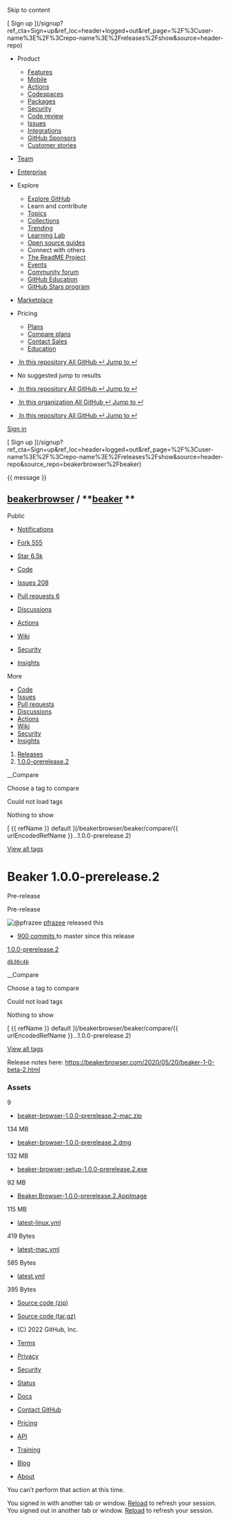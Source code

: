 Skip to content

[ ](https://github.com/)

[ Sign up
](/signup?ref_cta=Sign+up&ref_loc=header+logged+out&ref_page=%2F%3Cuser-
name%3E%2F%3Crepo-name%3E%2Freleases%2Fshow&source=header-repo)

  * Product 

    * [ Features ](/features)
    * [ Mobile ](/mobile)
    * [ Actions ](/features/actions)
    * [ Codespaces ](/features/codespaces)
    * [ Packages ](/features/packages)
    * [ Security ](/features/security)
    * [ Code review ](/features/code-review)
    * [ Issues ](/features/issues)
    * [ Integrations ](/features/integrations)
    * [ GitHub Sponsors ](/sponsors)
    * [ Customer stories ](/customer-stories)

  * [Team](/team)
  * [Enterprise](/enterprise)
  * Explore 

    * [ Explore GitHub ](/explore)
    * Learn and contribute
    * [ Topics ](/topics)
    * [ Collections ](/collections)
    * [ Trending ](/trending)
    * [ Learning Lab ](https://lab.github.com/)
    * [ Open source guides ](https://opensource.guide)
    * Connect with others
    * [ The ReadME Project ](/readme)
    * [ Events ](/events)
    * [ Community forum ](https://github.community)
    * [ GitHub Education ](https://education.github.com)
    * [ GitHub Stars program ](https://stars.github.com)

  * [Marketplace](/marketplace)
  * Pricing 

    * [ Plans ](/pricing)
    * [ Compare plans ](/pricing#compare-features)
    * [ Contact Sales ](https://github.com/enterprise/contact)
    * [ Education ](https://education.github.com)

  * [ ![]() In this repository  All GitHub  ↵ Jump to ↵ ]()

  * No suggested jump to results

  * [ ![]() In this repository  All GitHub  ↵ Jump to ↵ ]()
  * [ ![]() In this organization  All GitHub  ↵ Jump to ↵ ]()
  * [ ![]() In this repository  All GitHub  ↵ Jump to ↵ ]()

[ Sign in
](/login?return_to=https%3A%2F%2Fgithub.com%2Fbeakerbrowser%2Fbeaker%2Freleases%2Ftag%2F1.0.0-prerelease.2)

[ Sign up
](/signup?ref_cta=Sign+up&ref_loc=header+logged+out&ref_page=%2F%3Cuser-
name%3E%2F%3Crepo-name%3E%2Freleases%2Fshow&source=header-
repo&source_repo=beakerbrowser%2Fbeaker)

{{ message }}

##  [beakerbrowser](/beakerbrowser) / **[beaker](/beakerbrowser/beaker) **
Public

  * [ Notifications ](/login?return_to=%2Fbeakerbrowser%2Fbeaker)
  * [ Fork 555 ](/login?return_to=%2Fbeakerbrowser%2Fbeaker)
  * [ Star  6.5k ](/login?return_to=%2Fbeakerbrowser%2Fbeaker)

  * [ Code ](/beakerbrowser/beaker/tree/1.0.0-prerelease.2)
  * [ Issues 208 ](/beakerbrowser/beaker/issues)
  * [ Pull requests 6 ](/beakerbrowser/beaker/pulls)
  * [ Discussions ](/beakerbrowser/beaker/discussions)
  * [ Actions ](/beakerbrowser/beaker/actions)
  * [ Wiki ](/beakerbrowser/beaker/wiki)
  * [ Security ](/beakerbrowser/beaker/security)
  * [ Insights ](/beakerbrowser/beaker/pulse)

More

  * [ Code ](/beakerbrowser/beaker/tree/1.0.0-prerelease.2)
  * [ Issues ](/beakerbrowser/beaker/issues)
  * [ Pull requests ](/beakerbrowser/beaker/pulls)
  * [ Discussions ](/beakerbrowser/beaker/discussions)
  * [ Actions ](/beakerbrowser/beaker/actions)
  * [ Wiki ](/beakerbrowser/beaker/wiki)
  * [ Security ](/beakerbrowser/beaker/security)
  * [ Insights ](/beakerbrowser/beaker/pulse)

  1. [Releases](/beakerbrowser/beaker/releases)
  2. [ 1.0.0-prerelease.2 ](/beakerbrowser/beaker/releases/tag/1.0.0-prerelease.2)

__Compare

Choose a tag to compare

Could not load tags

Nothing to show

[ {{ refName }} default ](/beakerbrowser/beaker/compare/{{ urlEncodedRefName
}}...1.0.0-prerelease.2)

[View all tags](/beakerbrowser/beaker/tags)

# Beaker 1.0.0-prerelease.2

Pre-release

Pre-release

![@pfrazee](https://avatars.githubusercontent.com/u/1270099?s=40&v=4)
[pfrazee](/pfrazee) released this

* [ 900 commits ](/beakerbrowser/beaker/compare/1.0.0-prerelease.2...master) to master since this release 

[ 1.0.0-prerelease.2  ](/beakerbrowser/beaker/tree/1.0.0-prerelease.2)

[ `db30c4b`
](/beakerbrowser/beaker/commit/db30c4b4255eb935fe7f044be43edd02b0e1d537)

__Compare

Choose a tag to compare

Could not load tags

Nothing to show

[ {{ refName }} default ](/beakerbrowser/beaker/compare/{{ urlEncodedRefName
}}...1.0.0-prerelease.2)

[View all tags](/beakerbrowser/beaker/tags)

Release notes here:
<https://beakerbrowser.com/2020/05/20/beaker-1-0-beta-2.html>

### Assets

9

  * [ beaker-browser-1.0.0-prerelease.2-mac.zip ](/beakerbrowser/beaker/releases/download/1.0.0-prerelease.2/beaker-browser-1.0.0-prerelease.2-mac.zip)

134 MB

  * [ beaker-browser-1.0.0-prerelease.2.dmg ](/beakerbrowser/beaker/releases/download/1.0.0-prerelease.2/beaker-browser-1.0.0-prerelease.2.dmg)

132 MB

  * [ beaker-browser-setup-1.0.0-prerelease.2.exe ](/beakerbrowser/beaker/releases/download/1.0.0-prerelease.2/beaker-browser-setup-1.0.0-prerelease.2.exe)

92 MB

  * [ Beaker.Browser-1.0.0-prerelease.2.AppImage ](/beakerbrowser/beaker/releases/download/1.0.0-prerelease.2/Beaker.Browser-1.0.0-prerelease.2.AppImage)

115 MB

  * [ latest-linux.yml ](/beakerbrowser/beaker/releases/download/1.0.0-prerelease.2/latest-linux.yml)

419 Bytes

  * [ latest-mac.yml ](/beakerbrowser/beaker/releases/download/1.0.0-prerelease.2/latest-mac.yml)

585 Bytes

  * [ latest.yml ](/beakerbrowser/beaker/releases/download/1.0.0-prerelease.2/latest.yml)

395 Bytes

  * [ Source code (zip) ](/beakerbrowser/beaker/archive/refs/tags/1.0.0-prerelease.2.zip)

  * [ Source code (tar.gz) ](/beakerbrowser/beaker/archive/refs/tags/1.0.0-prerelease.2.tar.gz)

  * [ ](https://github.com "GitHub") (C) 2022 GitHub, Inc. 

  * [Terms](https://docs.github.com/en/github/site-policy/github-terms-of-service)
  * [Privacy](https://docs.github.com/en/github/site-policy/github-privacy-statement)
  * [Security](https://github.com/security)
  * [Status](https://www.githubstatus.com/)
  * [Docs](https://docs.github.com)
  * [Contact GitHub](https://support.github.com?tags=dotcom-footer)
  * [Pricing](https://github.com/pricing)
  * [API](https://docs.github.com)
  * [Training](https://services.github.com)
  * [Blog](https://github.blog)
  * [About](https://github.com/about)

You can’t perform that action at this time.

You signed in with another tab or window. [Reload]() to refresh your session.
You signed out in another tab or window. [Reload]() to refresh your session.

